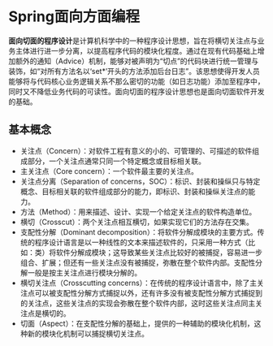 # Spring面向方面编程

**面向切面的程序设计**是计算机科学中的一种程序设计思想，旨在将横切关注点与业务主体进行进一步分离，以提高程序代码的模块化程度。通过在现有代码基础上增加额外的通知（Advice）机制，能够对被声明为“切点”的代码块进行统一管理与装饰，如“对所有方法名以‘set*’开头的方法添加后台日志”。该思想使得开发人员能够将与代码核心业务逻辑关系不那么密切的功能（如日志功能）添加至程序中，同时又不降低业务代码的可读性。面向切面的程序设计思想也是面向切面软件开发的基础。

## 基本概念

- 关注点（Concern）：对软件工程有意义的小的、可管理的、可描述的软件组成部分，一个关注点通常只同一个特定概念或目标相关联。
- 主关注点（Core concern）：一个软件最主要的关注点。
- 关注点分离（Separation of concerns，SOC）：标识、封装和操纵只与特定概念、目标相关联的软件组成部分的能力，即标识、封装和操纵关注点的能力。
- 方法（Method）：用来描述、设计、实现一个给定关注点的软件构造单位。
- 横切（Crosscut）：两个关注点相互横切，如果实现它们的方法存在交集。
- 支配性分解（Dominant decomposition）：将软件分解成模块的主要方式。传统的程序设计语言是以一种线性的文本来描述软件的，只采用一种方式（比如：类）将软件分解成模块；这导致某些关注点比较好的被捕捉，容易进一步组合、扩展；但还有一些关注点没有被捕捉，弥散在整个软件内部。支配性分解一般是按主关注点进行模块分解的。
- 横切关注点（Crosscutting concerns）：在传统的程序设计语言中，除了主关注点可以被支配性分解方式捕捉以外，还有许多没有被支配性分解方式捕捉到的关注点，这些关注点的实现会弥散在整个软件内部，这时这些关注点同主关注点是横切的。
- 切面（Aspect）：在支配性分解的基础上，提供的一种辅助的模块化机制，这种新的模块化机制可以捕捉横切关注点。